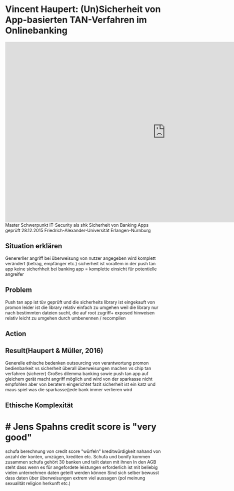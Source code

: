 # Vincent Haupert: (Un)Sicherheit von App-basierten TAN-Verfahren im Onlinebanking

<iframe width="1024" height="576" src="https://media.ccc.de/v/32c3-7360-un_sicherheit_von_app-basierten_tan-verfahren_im_onlinebanking/oembed" frameborder="0" allowfullscreen></iframe>
Master Schwerpunkt IT-Security
als shk Sicherheit von Banking Apps geprüft
28.12.2015
Friedrich-Alexander-Universität Erlangen-Nürnburg

## Situation erklären

Genererller angriff bei überweisung von nutzer angegeben wird komplett verändert (betrag, empfänger etc.)
sicherheit ist vorallem in der push tan app keine sicherhheit bei banking app = komplette einsicht für potentielle angreifer

## Problem
 Push tan app ist tüv geprüft und die sicherheits library ist eingekauft von promon
 leider ist die library relativ einfach zu umgehen weil die library nur nach bestimmten dateien sucht, die auf root zugriff+ exposed hinweisen 
 relativ leicht zu umgehen durch umbenennen / recompilen


## Action

## Result(Haupert & Müller, 2016)
Generelle ethische bedenken
outsourcing von verantwortung promon
bedienbarkeit vs sicherheit 
überall überweisungen machen vs chip tan verfahren (sicherer)
Großes dilemma banking sowie push tan app auf gleichem gerät macht angriff möglich und wird von der sparkasse nicht empfohlen aber von beratern eingerichtet
 fazit sicherheit ist ein katz und maus spiel was die sparkasse/jede bank immer verlieren wird
## Ethische Komplexität
# # Jens Spahns credit score is "very good"

schufa berechnung von credit score
"würfeln" kreditwürdigkeit nahand von anzahl der konten, umzügen, krediten etc.
Schufa und bonify kommen zusammen 
schufa gehört 30 banken und teilt daten mit ihnen
In den AGB steht dass wenn es für angefordete leistungen erforderlich ist mit beliebig vielen unternehmen daten geteilt werden können
Sind sich selber bewusst dass daten über überweisungen extrem viel aussagen (pol meinung sexualität religion herkunft etc.)
